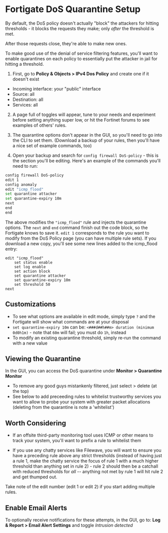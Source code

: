 # Fortigate DoS Quarantine Setup

By default, the DoS policy doesn't actually "block" the attackers for hitting thresholds - it blocks the requests they make; only _after_ the threshold is met.

After those requests close, they're able to make new ones.

To make good use of the denial of service filtering features, you'll want to enable quarantines on each policy to essentially put the attacker in jail for hitting a threshold.

1. First, go to **Policy & Objects > IPv4 Dos Policy** and create one if it doesn't exist

- Incoming interface: your "public" interface
- Source: all
- Destination: all
- Services: all

2. A page full of toggles will appear, tune to your needs and experiment before setting anything super low, or hit the Fortinet forums to see examples of others' rules.

3. The quarantine options don't appear in the GUI, so you'll need to go into the CLI to set them. (Download a backup of your rules, then you'll have a nice set of example commands, too)

4. Open your backup and search for `config firewall DoS-policy` - this is the section you'll be editing. Here's an example of the commands you'll need to run:

```bash
config firewall DoS-policy
edit 1
config anomaly
edit "icmp_flood"
set quarantine attacker
set quarantine-expiry 10m
next
end
end
```

The above modifies the `"icmp_flood"` rule and injects the quarantine options. The `next` and `end` command finish out the code block, so the Fortigate knows to save it. `edit 1` corresponds to the rule you want to modify from the DoS Policy page (you can have multiple rule sets). If you download a new copy, you'll see some new lines added to the icmp_flood entry:

```text
edit "icmp_flood"
    set status enable
    set log enable
    set action block
    set quarantine attacker
    set quarantine-expiry 10m
    set threshold 50
next
```

## Customizations

- To see what options are available in edit mode, simply type `?` and the Fortigate will show what commands are at your disposal
- `set quarantine-expiry 10m` can be: `<###d##h##m> duration (minimum 0d0h1m)` - note that `60m` will fail; you must do `1h`, instead
- To modify an existing quarantine threshold, simply re-run the command with a new value

## Viewing the Quarantine

In the GUI, you can access the DoS quarantine under **Monitor > Quarantine Monitor**

- To remove any good guys mistankenly filtered, just select > delete (at the top)
- See below to add preceeding rules to whitelist trustworthy services you want to allow to probe your system with greater packet allocations (deleting from the quarantine is note a 'whitelist')

## Worth Considering

- If an offsite third-party monitoring tool uses ICMP or other means to track your system, you'll want to prefix a rule to whitelist them

- If you use any chatty services like Filewave, you will want to ensure you have a preceding rule above any strict thresholds (instead of having just a rule 1, make the chatty service the focus of rule 1 with a much higher threshold than anything set in rule 2) - rule 2 should then be a catchall with reduced thresholds for _all_ -- anything not met by rule 1 will hit rule 2 and get thumped out.

Take note of the edit number (edit 1 or edit 2) if you start adding multiple rules.

## Enable Email Alerts

To optionally receive notifications for these attempts, in the GUI, go to: **Log & Report > Email Alert Settings** and toggle _Intrusion detected_
